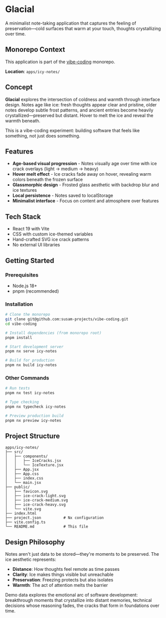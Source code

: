# Glacial

A minimalist note-taking application that captures the feeling of preservation—cold surfaces that warm at your touch, thoughts crystallizing over time.

## Monorepo Context

This application is part of the [vibe-coding](https://github.com/susam-projects/vibe-coding) monorepo.

**Location**: `apps/icy-notes/`

## Concept

**Glacial** explores the intersection of coldness and warmth through interface design. Notes age like ice: fresh thoughts appear clear and pristine, older notes develop subtle frost patterns, and ancient entries become heavily crystallized—preserved but distant. Hover to melt the ice and reveal the warmth beneath.

This is a vibe-coding experiment: building software that feels like something, not just does something.

## Features

- **Age-based visual progression** - Notes visually age over time with ice crack overlays (light → medium → heavy)
- **Hover melt effect** - Ice cracks fade away on hover, revealing warm colors beneath the frozen surface
- **Glassmorphic design** - Frosted glass aesthetic with backdrop blur and ice textures
- **Local persistence** - Notes saved to localStorage
- **Minimalist interface** - Focus on content and atmosphere over features

## Tech Stack

- React 19 with Vite
- CSS with custom ice-themed variables
- Hand-crafted SVG ice crack patterns
- No external UI libraries

## Getting Started

### Prerequisites

- Node.js 18+
- pnpm (recommended)

### Installation

```bash
# Clone the monorepo
git clone git@github.com:susam-projects/vibe-coding.git
cd vibe-coding

# Install dependencies (from monorepo root)
pnpm install

# Start development server
pnpm nx serve icy-notes

# Build for production
pnpm nx build icy-notes
```

### Other Commands

```bash
# Run tests
pnpm nx test icy-notes

# Type checking
pnpm nx typecheck icy-notes

# Preview production build
pnpm nx preview icy-notes
```

## Project Structure

```
apps/icy-notes/
├── src/
│   ├── components/
│   │   ├── IceCracks.jsx
│   │   └── IceTexture.jsx
│   ├── App.jsx
│   ├── App.css
│   ├── index.css
│   └── main.jsx
├── public/
│   ├── favicon.svg
│   ├── ice-crack-light.svg
│   ├── ice-crack-medium.svg
│   ├── ice-crack-heavy.svg
│   └── vite.svg
├── index.html
├── project.json          # Nx configuration
├── vite.config.ts
└── README.md             # This file
```

## Design Philosophy

Notes aren't just data to be stored—they're moments to be preserved. The ice aesthetic represents:
- **Distance**: How thoughts feel remote as time passes
- **Clarity**: Ice makes things visible but unreachable
- **Preservation**: Freezing protects but also isolates
- **Warmth**: The act of attention melts the barrier

Demo data explores the emotional arc of software development: breakthrough moments that crystallize into distant memories, technical decisions whose reasoning fades, the cracks that form in foundations over time.
